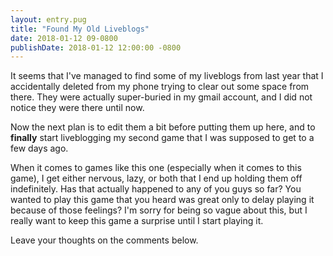 ```yaml
---
layout: entry.pug
title: "Found My Old Liveblogs"
date: 2018-01-12 09-0800
publishDate: 2018-01-12 12:00:00 -0800
---
```


It seems that I've managed to find some of my liveblogs from last year that I accidentally deleted from my phone trying to clear out some space from there. They were actually super-buried in my gmail account, and I did not notice they were there until now.

Now the next plan is to edit them a bit before putting them up here, and to **finally** start liveblogging my second game that I was supposed to get to a few days ago.

When it comes to games like this one (especially when it comes to this game), I get either nervous, lazy, or both that I end up holding them off indefinitely. Has that actually happened to any of you guys so far? You wanted to play this game that you heard was great only to delay playing it because of those feelings? I'm sorry for being so vague about this, but I really want to keep this game a surprise until I start playing it.

Leave your thoughts on the comments below.